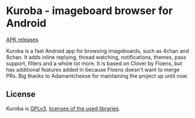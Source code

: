 # Kuroba - imageboard browser for Android  
[APK releases](https://github.com/Adamantcheese/Kuroba/releases)

Kuroba is a fast Android app for browsing imageboards, such as 4chan and 8chan. It adds inline replying, thread watching, notifications, themes, pass support, filters and a whole lot more. It is based on Clover by Floens, but has additional features added in because Floens doesn't want to merge PRs. 
Big thanks to Adamantcheese for maintaining the project up until now.

## License
Kuroba is [GPLv3](https://github.com/Adamantcheese/Kuroba/blob/multi-feature/COPYING.txt), [licenses of the used libraries](https://github.com/Adamantcheese/Kuroba/blob/multi-feature/Kuroba/app/src/main/assets/html/licenses.html).
